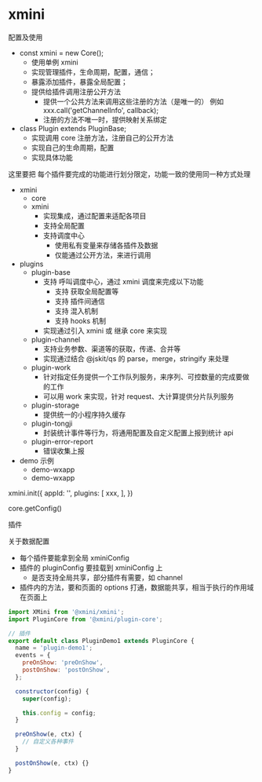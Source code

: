 # xmini

配置及使用

- const xmini = new Core();
  - 使用单例 xmini
  - 实现管理插件，生命周期，配置，通信；
  - 暴露添加插件，暴露全局配置；
  - 提供给插件调用注册公开方法
    - 提供一个公共方法来调用这些注册的方法（是唯一的） 例如 xxx.call('getChannelInfo', callback);
    - 注册的方法不唯一时，提供映射关系绑定
- class Plugin extends PluginBase;
  - 实现调用 core 注册方法，注册自己的公开方法
  - 实现自己的生命周期，配置
  - 实现具体功能

这里要把 每个插件要完成的功能进行划分限定，功能一致的使用同一种方式处理

- xmini
  - core
  - xmini
    - 实现集成，通过配置来适配各项目
    - 支持全局配置
    - 支持调度中心
      - 使用私有变量来存储各插件及数据
      - 仅能通过公开方法，来进行调用
- plugins
  - plugin-base
    - 支持 呼叫调度中心，通过 xmini 调度来完成以下功能
      - 支持 获取全局配置等
      - 支持 插件间通信
      - 支持 混入机制
      - 支持 hooks 机制
    - 实现通过引入 xmini 或 继承 core 来实现
  - plugin-channel
    - 支持业务参数、渠道等的获取，传递、合并等
    - 实现通过结合 @jskit/qs 的 parse，merge，stringify 来处理
  - plugin-work
    - 针对指定任务提供一个工作队列服务，来序列、可控数量的完成要做的工作
    - 可以用 work 来实现，针对 request、大计算提供分片队列服务
  - plugin-storage
    - 提供统一的小程序持久缓存
  - plugin-tongji
    - 封装统计事件等行为，将通用配置及自定义配置上报到统计 api
  - plugin-error-report
    - 错误收集上报
- demo 示例
  - demo-wxapp
  - demo-wxapp

xmini.init({
  appId: '',
  plugins: [
    xxx,
  ],
})

core.getConfig()

插件

关于数据配置

- 每个插件要能拿到全局 xminiConfig
- 插件的 pluginConfig 要挂载到 xminiConfig 上
  - 是否支持全局共享，部分插件有需要，如 channel
- 插件内的方法，要和页面的 options 打通，数据能共享，相当于执行的作用域在页面上

```js
import XMini from '@xmini/xmini';
import PluginCore from '@xmini/plugin-core';

// 插件
export default class PluginDemo1 extends PluginCore {
  name = 'plugin-demo1';
  events = {
    preOnShow: 'preOnShow',
    postOnShow: 'postOnShow',
  };

  constructor(config) {
    super(config);

    this.config = config;
  }

  preOnShow(e, ctx) {
    // 自定义各种事件
  }

  postOnShow(e, ctx) {}
}
```
